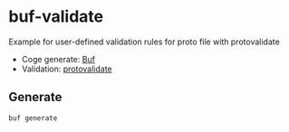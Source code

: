 # buf-validate
Example for user-defined validation rules for proto file with protovalidate

- Coge generate: [Buf](https://buf.build/docs/generate/tutorial/#1-define-a-module)
- Validation: [protovalidate](https://github.com/bufbuild/protovalidate)


## Generate
```
buf generate
```
